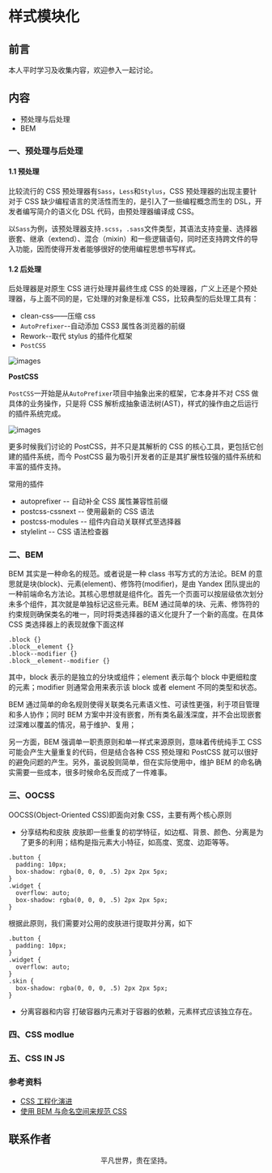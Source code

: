 # 样式模块化

## 前言

本人平时学习及收集内容，欢迎参入一起讨论。

## 内容

- 预处理与后处理
- BEM

### 一、预处理与后处理

#### 1.1 预处理

比较流行的 CSS 预处理器有`Sass`，`Less`和`Stylus`，CSS 预处理器的出现主要针对于 CSS 缺少编程语言的灵活性而生的，是引入了一些编程概念而生的 DSL，开发者编写简介的语义化 DSL 代码，由预处理器编译成 CSS。

以`Sass`为例，该预处理器支持`.scss`，`.sass`文件类型，其语法支持变量、选择器嵌套、继承（extend）、混合（mixin）和一些逻辑语句，同时还支持跨文件的导入功能，因而使得开发者能够很好的使用编程思想书写样式。

#### 1.2 后处理

后处理器是对原生 CSS 进行处理并最终生成 CSS 的处理器，广义上还是个预处理器，与上面不同的是，它处理的对象是标准 CSS，比较典型的后处理工具有：

- clean-css——压缩 css
- `AutoPrefixer`--自动添加 CSS3 属性各浏览器的前缀
- Rework--取代 stylus 的插件化框架
- `PostCSS`

![images](module01.jpg)

**PostCSS**

`PostCSS`一开始是从`AutoPrefixer`项目中抽象出来的框架，它本身并不对 CSS 做具体的业务操作，只是将 CSS 解析成抽象语法树(AST)，样式的操作由之后运行的插件系统完成。

![images](module02.jpg)

更多时候我们讨论的 PostCSS，并不只是其解析的 CSS 的核心工具，更包括它创建的插件系统，而今 PostCSS 最为吸引开发者的正是其扩展性较强的插件系统和丰富的插件支持。

常用的插件

- autoprefixer -- 自动补全 CSS 属性兼容性前缀
- postcss-cssnext -- 使用最新的 CSS 语法
- postcss-modules -- 组件内自动关联样式至选择器
- stylelint -- CSS 语法检查器

### 二、BEM

BEM 其实是一种命名的规范。或者说是一种 class 书写方式的方法论。BEM 的意思就是块(block)、元素(element)、修饰符(modifier)，是由 Yandex 团队提出的一种前端命名方法论。其核心思想就是组件化。首先一个页面可以按层级依次划分未多个组件，其次就是单独标记这些元素。BEM 通过简单的块、元素、修饰符的约束规则确保类名的唯一，同时将类选择器的语义化提升了一个新的高度。在具体 CSS 类选择器上的表现就像下面这样

```
.block {}
.block__element {}
.block--modifier {}
.block__element--modifier {}
```

其中，block 表示的是独立的分块或组件；element 表示每个 block 中更细粒度的元素；modifier 则通常会用来表示该 block 或者 element 不同的类型和状态。

BEM 通过简单的命名规则使得关联类名元素语义性、可读性更强，利于项目管理和多人协作；同时 BEM 方案中并没有嵌套，所有类名最浅深度，并不会出现嵌套过深难以覆盖的情况，易于维护、复用；

另一方面，BEM 强调单一职责原则和单一样式来源原则，意味着传统纯手工 CSS 可能会产生大量重复的代码，但是结合各种 CSS 预处理和 PostCSS 就可以很好的避免问题的产生。另外，虽说股则简单，但在实际使用中，维护 BEM 的命名确实需要一些成本，很多时候命名反而成了一件难事。

### 三、OOCSS

OOCSS(Object-Oriented CSS)即面向对象 CSS，主要有两个核心原则

- 分享结构和皮肤
  皮肤即一些重复的初学特征，如边框、背景、颜色、分离是为了更多的利用；结构是指元素大小特征，如高度、宽度、边距等等。

```
.button {
  padding: 10px;
  box-shadow: rgba(0, 0, 0, .5) 2px 2px 5px;
}
.widget {
  overflow: auto;
  box-shadow: rgba(0, 0, 0, .5) 2px 2px 5px;
}
```

根据此原则，我们需要对公用的皮肤进行提取并分离，如下

```
.button {
  padding: 10px;
}
.widget {
  overflow: auto;
}
.skin {
  box-shadow: rgba(0, 0, 0, .5) 2px 2px 5px;
}
```

- 分离容器和内容
  打破容器内元素对于容器的依赖，元素样式应该独立存在。

### 四、CSS modlue

### 五、CSS IN JS

### 参考资料

- [CSS 工程化演进](https://zhuanlan.zhihu.com/p/32117359)
- [使用 BEM 与命名空间来规范 CSS](https://github.com/alienzhou/blog/issues/14)

## 联系作者

<div align="center">
    <p>
        平凡世界，贵在坚持。
    </p>
    <img :src="$withBase('/about/contact.png')" />
</div>
